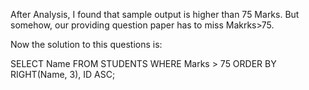After Analysis, I found that sample output is higher than 75 Marks. But somehow, our providing question paper has to miss Makrks>75.

Now the solution to this questions is:

SELECT Name 
FROM STUDENTS 
WHERE Marks > 75 
ORDER BY RIGHT(Name, 3), ID ASC;